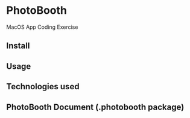 # PhotoBooth
MacOS App Coding Exercise

## Install

## Usage

## Technologies used

## PhotoBooth Document (.photobooth package)
